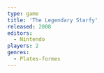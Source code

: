 ```yaml
---
type: game
title: 'The Legendary Starfy'
released: 2008
editors: 
  - Nintendo
players: 2
genres:
  - Plates-formes
---
```


